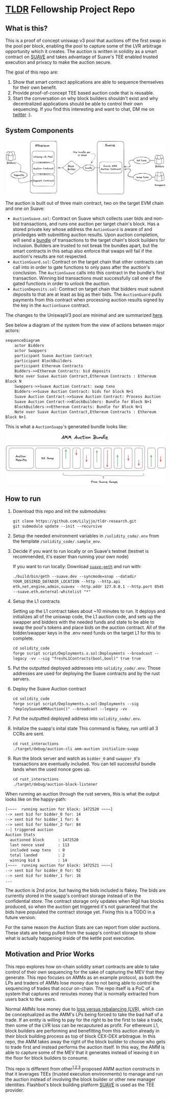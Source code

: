 # [TLDR](https://www.tldresear.ch/) Fellowship Project Repo

## What is this?

This is a proof of concept uniswap v3 pool that auctions off the first swap in the pool per block, enabling the pool to capture some of the LVR arbitrage opportunity which it creates. The auction is written in solidity as a smart contract on [SUAVE](https://suave-alpha.flashbots.net/what-is-suave) and takes advantage of Suave's TEE enabled trusted execution and privacy to make the auction secure.

The goal of this repo are:

1. Show that smart contract applications are able to sequence themselves for their own benefit.
2. Provide proof-of-concept TEE based auction code that is reusable.
3. Start the conversation on why block builders shouldn't exist and why decentralized applications should be able to control their own sequencing. If you find this interesting and want to chat, DM me on [twitter](https://twitter.com/lobstermindset) :).

## System Components

![System Diagram](./solidity_code/assets/system_diagram.png?raw=true "System Diagram")

The auction is built out of three main contract, two on the target EVM chain and one on Suave:
- `AuctionSuave.sol`: Contract on Suave which collects user bids and non-bid transactions, and runs one auction per target chain's block. Has a stored private key whose address the `AutionGuard` is aware of and priviledges with submitting auction results. Upon auction completion, will send a [bundle](https://docs.flashbots.net/flashbots-auction/advanced/rpc-endpoint#eth_sendbundle) of transactions to the target chain's block builders for inclusion. Builders are trusted to not break the bundles apart, but the smart contracts in this setup also enforce that swaps will fail if the auction's results are not respected. 
- `AuctionGuard.sol`: Contract on the target chain that other contracts can call into in order to gate functions to only pass after the auction's conclusion. The `AuctionSuave` calls into this contract in the bundle's first transaction. Winning bid transactions must successfully call one of the gated functions in order to unlock the auction.
- `AuctionDeposits.sol`: Contract on target chain that bidders must submit deposits to that are at least as big as their bids. The `AuctionGuard` pulls payments from this contract when processing auction results signed by the key in the `AuctionSuave` contract.

The changes to the UniswapV3 pool are minimal and are summarized [here](https://github.com/Lilyjjo/tldr-research/tree/main/solidity_code#uniswap-modifications).


  
See below a diagram of the system from the view of actions between major actors:
```mermaid
sequenceDiagram
    actor Bidders
    actor Swappers
    participant Suave Auction Contract
    participant BlockBuilders
    participant Ethereum Contracts
    Bidders->>Ethereum Contracts: bid deposits
    Note over Suave Auction Contract,Ethereum Contracts : Ethereum Block N
    Swappers->>Suave Auction Contract: swap txns
    Bidders->>Suave Auction Contract: bids for block N+1
    Suave Auction Contract->>Suave Auction Contract: Process Auction
    Suave Auction Contract->>BlockBuilders: Bundle for Block N+1
    BlockBuilders->>Ethereum Contracts: Bundle for Block N+1 
    Note over Suave Auction Contract,Ethereum Contracts : Ethereum Block N+1
```

This is what a `AuctionSuapp`'s generated bundle looks like:

![Bundle Diagram](./solidity_code/assets/bundle.png?raw=true "Bundle Diagram")


## How to run
1. Download this repo and init the submodules:
   ```
   git clone https://github.com/Lilyjjo/tldr-research.git
   git submodule update --init --recursive
   ```

2. Setup the needed environment variables in `/solidity_code/.env` from the template `/solidity_code/.sample_env`. 

3. Decide if you want to run locally or on Suave's testnet (testnet is recommended, it's easier than running your own node)
   
   If you want to run locally:
   Download [`suave-geth`](https://github.com/flashbots/suave-geth) and run with: 
   ```
   ./build/bin/geth --suave.dev --syncmode=snap --datadir YOUR_DESIRED_DATADIR_LOCATION --http --http.api eth,net,engine,admin,suavex --http.addr 127.0.0.1 --http.port 8545 --suave.eth.external-whitelist "*"
   ```

4. Setup the L1 contracts
   
   Setting up the L1 contract takes about ~10 minutes to run. It deploys and initializes all of the uniswap code, the L1 auction code, and sets up the swapper and bidders with the needed funds and state to be able to swap the pool's tokens and place bids on the auction contract. All of the bidder/swapper keys in the .env need funds on the target L1 for this to complete. 
   ```
   cd solidity_code
   forge script script/Deployments.s.sol:Deployments --broadcast --legacy -vv --sig "freshL1Contracts(bool,bool)" true true
   ```
5. Put the outputted deployed addresses into `solidity_code/.env`. Those addresses are used for deploying the Suave contracts and by the rust servers.
6. Deploy the Suave Auction contract
   ```
   cd solidity_code
   forge script script/Deployments.s.sol:Deployments --sig "deploySuaveAMMAuction()" --broadcast --legacy -vv
   ```
7. Put the outputted deployed address into `solidity_code/.env`.
8. Initalize the suapp's inital state
   This command is flakey, run until all 3 CCRs are sent.
   ```
   cd rust_interactions
   ./target/debug/auction-cli amm-auction initialize-suapp
   ```
9. Run the block server and watch as `bidder_0` and `swapper_0`'s transactions are eventually included. You can tell successful bundle lands when the used nonce goes up.
   ```
   cd rust_interactions
   ./target/debug/auction-block-listener
   ```

When running an auction through the rust servers, this is what the output looks like on the happy-path:
```
[~~~~  running auction for block: 1472520 ~~~~]
--> sent bid for bidder_0 for: 14
--> sent bid for bidder_1 for: 6
--> sent bid for bidder_2 for: 84
--| triggered auction
Auction Stats
  auctioned block      : 1472520
  last nonce used      : 113
  included swap txns   : 0
  total landed         : 2
  winning bid $        : 14
[~~~~  running auction for block: 1472521 ~~~~]
--> sent bid for bidder_0 for: 92
--> sent bid for bidder_1 for: 16
...
```
The auction is 2nd price, but having the bids included is flakey. The bids are currently stored in the suapp's contract storage instead of in the confidential store. The contract storage only updates when Rigil has blocks produced, so when the auction get triggered it's not guaranteed that the bids have populated the contract storage yet. Fixing this is a TODO in a future version. 

For the same reason the Auction Stats are can report from older auctions. These stats are being pulled from the suapp's contract storage to show what is actually happening inside of the kettle post execution. 

## Motivation and Prior Works
This repo explores how on-chain solidity smart contracts are able to take control of their own sequencing for the sake of capturing the MEV that they generate. This repo focuses on AMMs as an example protocol, as both the LPs and traders of AMMs lose money due to not being able to control the sequencing of trades that occur on-chain. The repo itself is a PoC of a system that captures and reroutes money that is normally extracted from users back to the users.

Normal AMMs lose money due to [loss versus rebalancing (LVR)](https://a16zcrypto.com/posts/article/lvr-quantifying-the-cost-of-providing-liquidity-to-automated-market-makers/), which can be conceptualized as the AMM's LPs being forced to take the bad half of a trade. If an entity is willing to pay for the right to be the first to take a trade, then some of the LVR loss can be recaputured as profit. For ethereum L1, block builders are performing and benefitting from this auction already in their block building process as top of block CEX-DEX arbitrague. In this repo, the AMM takes away the right of the block builder to choose who gets to trade first and instead performs the auction itself. In this way, the AMM is able to capture some of the MEV that it generates instead of leaving it on the floor for block builders to consume. 

This repo is different from other<sup>[1](https://arxiv.org/html/2403.03367v1),[2](https://ethresear.ch/t/mev-capturing-amm-mcamm/13336),[3](https://arxiv.org/abs/2210.10601)</sup> proposed AMM auction constructs in that it leverages TEEs (trusted execution environments) to manage and run the auction instead of involving the block builder or other new manager identities. Flashbot's block building platform [SUAVE](https://suave-alpha.flashbots.net/what-is-suave) is used as the TEE provider. 
